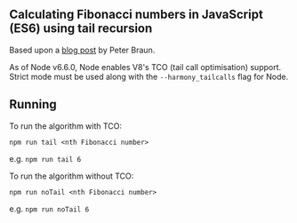 ## Calculating Fibonacci numbers in JavaScript (ES6) using tail recursion

Based upon a [blog post](https://peter-braun.org/de/2012/06/fibonacci-numbers-in-scala/) by Peter Braun.

As of Node v6.6.0, Node enables V8's TCO (tail call optimisation) support.  Strict mode must be used along with the ```--harmony_tailcalls``` flag for Node.

## Running
To run the algorithm with TCO:

```npm run tail <nth Fibonacci number>```

e.g. ```npm run tail 6```


To run the algorithm without TCO:

```npm run noTail <nth Fibonacci number>```

e.g. ```npm run noTail 6```